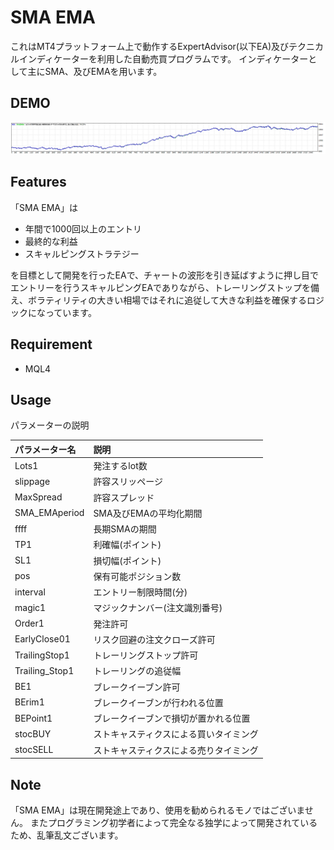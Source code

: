 # SMA EMA

これはMT4プラットフォーム上で動作するExpertAdvisor(以下EA)及びテクニカルインディケーターを利用した自動売買プログラムです。
インディケーターとして主にSMA、及びEMAを用います。

## DEMO

![損益](https://github.com/nuta01/SMA-EMA/blob/master/SMA%20EMA/2019-04-03_01h58_01.png?raw=true "最適化した損益の中で最も良かったもの")

## Features

「SMA EMA」は

* 年間で1000回以上のエントリ
* 最終的な利益
* スキャルピングストラテジー

を目標として開発を行ったEAで、チャートの波形を引き延ばすように押し目でエントリーを行うスキャルピングEAでありながら、トレーリングストップを備え、ボラティリティの大きい相場ではそれに追従して大きな利益を確保するロジックになっています。


## Requirement

* MQL4

## Usage

パラメーターの説明

|パラメーター名|説明|
|:---|:---|
|Lots1|発注するlot数|
|slippage|許容スリッページ|
|MaxSpread|許容スプレッド|
|SMA_EMAperiod|SMA及びEMAの平均化期間|
|ffff|長期SMAの期間|
|TP1|利確幅(ポイント)|
|SL1|損切幅(ポイント)|
|pos|保有可能ポジション数|
|interval|エントリー制限時間(分)|
|magic1|マジックナンバー(注文識別番号)|
|Order1|発注許可|
|EarlyClose01|リスク回避の注文クローズ許可|
|TrailingStop1|トレーリングストップ許可|
|Trailing_Stop1|トレーリングの追従幅|
|BE1|ブレークイーブン許可|
|BErim1|ブレークイーブンが行われる位置|
|BEPoint1|ブレークイーブンで損切が置かれる位置|
|stocBUY|ストキャスティクスによる買いタイミング|
|stocSELL|ストキャスティクスによる売りタイミング|

## Note

「SMA EMA」は現在開発途上であり、使用を勧められるモノではございません。
またプログラミング初学者によって完全なる独学によって開発されているため、乱筆乱文ございます。
